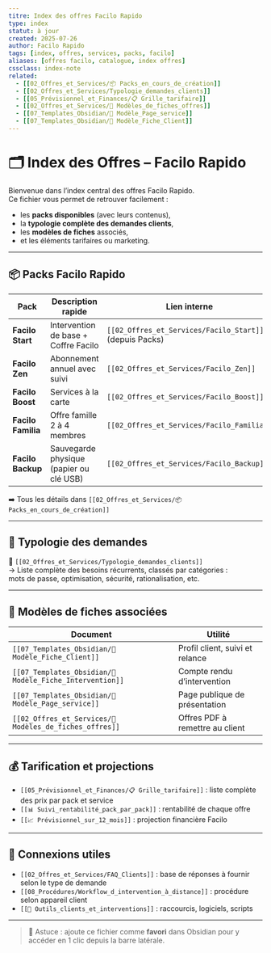 ```yaml
---
titre: Index des offres Facilo Rapido
type: index
statut: à jour
created: 2025-07-26
author: Facilo Rapido
tags: [index, offres, services, packs, facilo]
aliases: [offres facilo, catalogue, index offres]
cssclass: index-note
related:
  - [[02_Offres_et_Services/📦 Packs_en_cours_de_création]]
  - [[02_Offres_et_Services/Typologie_demandes_clients]]
  - [[05_Prévisionnel_et_Finances/📋 Grille_tarifaire]]
  - [[02_Offres_et_Services/🧾 Modèles_de_fiches_offres]]
  - [[07_Templates_Obsidian/📄 Modèle_Page_service]]
  - [[07_Templates_Obsidian/📄 Modèle_Fiche_Client]]
---
```


# 🗂️ Index des Offres – Facilo Rapido

Bienvenue dans l’index central des offres Facilo Rapido.  
Ce fichier vous permet de retrouver facilement :

- les **packs disponibles** (avec leurs contenus),
- la **typologie complète des demandes clients**,
- les **modèles de fiches** associés,
- et les éléments tarifaires ou marketing.

---

## 📦 Packs Facilo Rapido

| Pack               | Description rapide                      | Lien interne                      |
| ------------------ | --------------------------------------- | --------------------------------- |
| **Facilo Start**   | Intervention de base + Coffre Facilo    | `[[02_Offres_et_Services/Facilo_Start]]` (depuis Packs) |
| **Facilo Zen**     | Abonnement annuel avec suivi            | `[[02_Offres_et_Services/Facilo_Zen]]`                  |
| **Facilo Boost**   | Services à la carte                     | `[[02_Offres_et_Services/Facilo_Boost]]`                |
| **Facilo Familia** | Offre famille 2 à 4 membres             | `[[02_Offres_et_Services/Facilo_Familia]]`              |
| **Facilo Backup**  | Sauvegarde physique (papier ou clé USB) | `[[02_Offres_et_Services/Facilo_Backup]]`               |

➡️ Tous les détails dans `[[02_Offres_et_Services/📦 Packs_en_cours_de_création]]`

---

## 🎯 Typologie des demandes

📄 `[[02_Offres_et_Services/Typologie_demandes_clients]]`  
→ Liste complète des besoins récurrents, classés par catégories :  
mots de passe, optimisation, sécurité, rationalisation, etc.

---

## 🧾 Modèles de fiches associées

| Document                           | Utilité                         |
| ---------------------------------- | ------------------------------- |
| `[[07_Templates_Obsidian/📄 Modèle_Fiche_Client]]`       | Profil client, suivi et relance |
| `[[07_Templates_Obsidian/📄 Modèle_Fiche_Intervention]]` | Compte rendu d’intervention     |
| `[[07_Templates_Obsidian/📄 Modèle_Page_service]]`       | Page publique de présentation   |
| `[[02_Offres_et_Services/🧾 Modèles_de_fiches_offres]]`  | Offres PDF à remettre au client |

---

## 💰 Tarification et projections

- `[[05_Prévisionnel_et_Finances/📋 Grille_tarifaire]]` : liste complète des prix par pack et service
- `[[📊 Suivi_rentabilité_pack_par_pack]]` : rentabilité de chaque offre
- `[[📈 Prévisionnel_sur_12_mois]]` : projection financière Facilo

---

## 🔗 Connexions utiles

- `[[02_Offres_et_Services/FAQ_Clients]]` : base de réponses à fournir selon le type de demande
- `[[08_Procédures/Workflow_d_intervention_à_distance]]` : procédure selon appareil client
- `[[🧰 Outils_clients_et_interventions]]` : raccourcis, logiciels, scripts

---

> 🧠 Astuce : ajoute ce fichier comme **favori** dans Obsidian pour y accéder en 1 clic depuis la barre latérale.